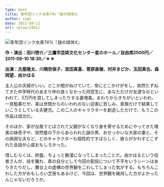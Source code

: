 ```yaml
---
type: post
title: 青年団リンク水素74%『謎の球体X』
author: sugi
date: 2011-09-11
url: /play/2451/
---
```

<img src="/images/play/20110910.jpg" alt="青年団リンク水素74%『謎の球体X』" class="alignleft" />

**作・演出：田川啓介／三鷹市芸術文化センター星のホール／自由席2500円／2011-09-10 18:30／★★**

**出演：古屋隆太、川隅奈保子、宮田真喜、菅原直樹、村井まどか、玉田真也、森岡望、由かほる**

主人公の夫婦がいい。どこか間がぬけていて、常にどこかけがをし、突然たずねてきた中学時代のあまり仲の良くなかった同窓生に、あなただけが友達なのといわれて、5万円を貸してしまったりする妻増美。まわりからきちがいといわれ、一見粗暴だが、実は世間からのいわれのない迫害に苦しみ、家族だけで結束していこうとしている夫健児。この二人のキャラクターを創造しただけで、もうこの作品は成功だ。

そのほか、家が台風でとばされて父親がなくなり身を寄せるためにやってきた増美の妹奇子や、突然畳の下からあらわれた謎の男、おせっかいな大家の妻と、その病弱な夫など、どのキャラクターも個性的ですばらしく、彼らがかわすどこずれた会話が心底おもしろかった。

惜しむらくは、終盤、ちょっと散漫になってしまったことだ。由かほるという役者さんが、役を離れ、素の自分として今回の配役について不平をいうシーンはありきたりだし、舞台上の虚構の世界観をこわしてしまった気がする。もちろんこわした方がおもしろい芝居もあるけど、今回は、世界観を維持した方がよかったんじゃないだろうか。
